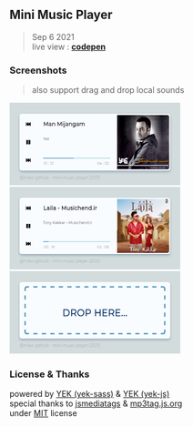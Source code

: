 ## Mini Music Player

> Sep 6 2021\
> live view : <a href="https://codepen.io/miko-github/full/gORYWeQ" target="_blank">**codepen**</a>

<!--
Hi there 👋,
if you like my `README.md`, don't worry, use them 🤗
i mean you can copy/paste them 😉
because i love ❤️ opensource, did you like it?
-->
<!-- [![Open Source Love][badge-open-source]][social-github] -->

### Screenshots

> also support drag and drop local sounds

<img src="./screenshots/screenshot-2.png" title="playing music - man mijangam (yas)" alt="mini-music-player - miko-github - 2021" width="300" height="145" /> <img src="./screenshots/screenshot-1.png" title="playing music - laila (tony kakkar)" alt="mini music player - mikoloism - 2021" width="300" height="145" /> <img src="./screenshots/screenshot-3.png" title="drag & drop support" alt="mini music player - mikoloism - 2021" width="300" height="145" />

### License & Thanks

powered by [YEK (yek-sass)](https://github.com/yek-org/yek-sass) & [YEK (yek-js)](https://github.com/yek-org/yek-js)\
special thanks to [jsmediatags](https://www.npmjs.com/package/jsmediatags) & [mp3tag.js.org](https://mp3tag.js.org)\
under [MIT](./LICENSE) license
